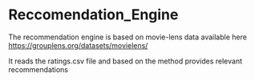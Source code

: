 # Reccomendation_Engine

The recommendation engine is based on movie-lens data available here https://grouplens.org/datasets/movielens/

It reads the ratings.csv file and based on the method provides relevant recommendations
